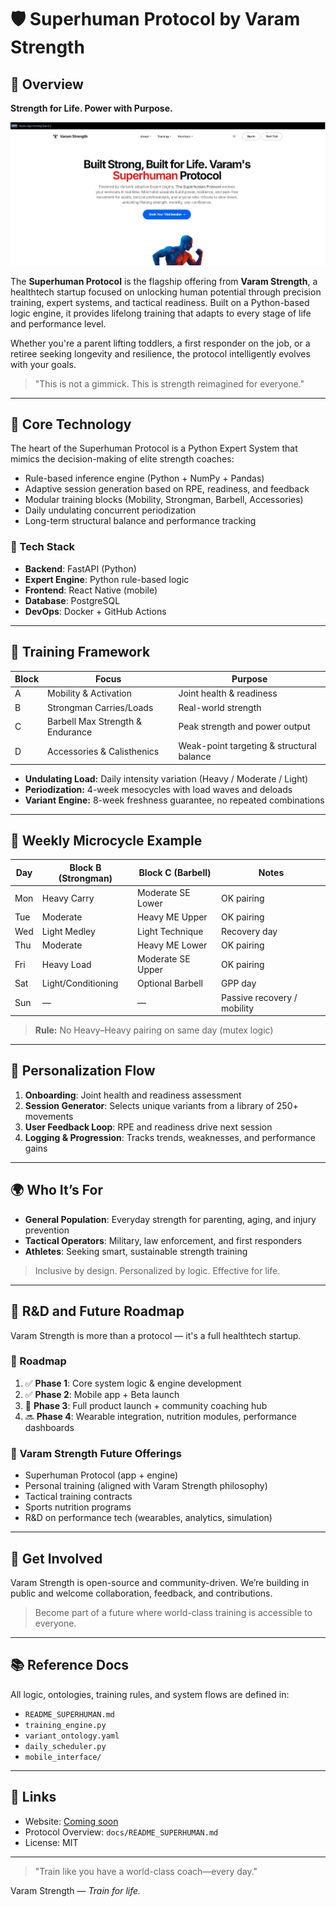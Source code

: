 # 🛡️ Superhuman Protocol by Varam Strength

## 🚀 Overview

**Strength for Life. Power with Purpose.**

![Superhuman Protocol](https://github.com/juheekim1217/hts/blob/main/src/assets/images/screenshot.png)

The **Superhuman Protocol** is the flagship offering from **Varam Strength**, a healthtech startup focused on unlocking human potential through precision training, expert systems, and tactical readiness. Built on a Python-based logic engine, it provides lifelong training that adapts to every stage of life and performance level.

Whether you're a parent lifting toddlers, a first responder on the job, or a retiree seeking longevity and resilience, the protocol intelligently evolves with your goals.

> "This is not a gimmick. This is strength reimagined for everyone."

---

## 🧠 Core Technology

The heart of the Superhuman Protocol is a Python Expert System that mimics the decision-making of elite strength coaches:

- Rule-based inference engine (Python + NumPy + Pandas)
- Adaptive session generation based on RPE, readiness, and feedback
- Modular training blocks (Mobility, Strongman, Barbell, Accessories)
- Daily undulating concurrent periodization
- Long-term structural balance and performance tracking

### 🔧 Tech Stack

- **Backend**: FastAPI (Python)
- **Expert Engine**: Python rule-based logic
- **Frontend**: React Native (mobile)
- **Database**: PostgreSQL
- **DevOps**: Docker + GitHub Actions

---

## 🧱 Training Framework

| Block | Focus                            | Purpose                                   |
| ----- | -------------------------------- | ----------------------------------------- |
| A     | Mobility & Activation            | Joint health & readiness                  |
| B     | Strongman Carries/Loads          | Real-world strength                       |
| C     | Barbell Max Strength & Endurance | Peak strength and power output            |
| D     | Accessories & Calisthenics       | Weak-point targeting & structural balance |

- **Undulating Load:** Daily intensity variation (Heavy / Moderate / Light)
- **Periodization:** 4-week mesocycles with load waves and deloads
- **Variant Engine:** 8-week freshness guarantee, no repeated combinations

---

## 📆 Weekly Microcycle Example

| Day | Block B (Strongman) | Block C (Barbell) | Notes                       |
| --- | ------------------- | ----------------- | --------------------------- |
| Mon | Heavy Carry         | Moderate SE Lower | OK pairing                  |
| Tue | Moderate            | Heavy ME Upper    | OK pairing                  |
| Wed | Light Medley        | Light Technique   | Recovery day                |
| Thu | Moderate            | Heavy ME Lower    | OK pairing                  |
| Fri | Heavy Load          | Moderate SE Upper | OK pairing                  |
| Sat | Light/Conditioning  | Optional Barbell  | GPP day                     |
| Sun | —                   | —                 | Passive recovery / mobility |

> **Rule:** No Heavy–Heavy pairing on same day (mutex logic)

---

## 🔄 Personalization Flow

1. **Onboarding**: Joint health and readiness assessment
2. **Session Generator**: Selects unique variants from a library of 250+ movements
3. **User Feedback Loop**: RPE and readiness drive next session
4. **Logging & Progression**: Tracks trends, weaknesses, and performance gains

---

## 🌍 Who It’s For

- **General Population**: Everyday strength for parenting, aging, and injury prevention
- **Tactical Operators**: Military, law enforcement, and first responders
- **Athletes**: Seeking smart, sustainable strength training

> Inclusive by design. Personalized by logic. Effective for life.

---

## 🔬 R\&D and Future Roadmap

Varam Strength is more than a protocol — it's a full healthtech startup.

### 🔧 Roadmap

1. ✅ **Phase 1**: Core system logic & engine development
2. ✅ **Phase 2**: Mobile app + Beta launch
3. 🔄 **Phase 3**: Full product launch + community coaching hub
4. 🔜 **Phase 4**: Wearable integration, nutrition modules, performance dashboards

### 🎯 Varam Strength Future Offerings

- Superhuman Protocol (app + engine)
- Personal training (aligned with Varam Strength philosophy)
- Tactical training contracts
- Sports nutrition programs
- R\&D on performance tech (wearables, analytics, simulation)

---

## 📣 Get Involved

Varam Strength is open-source and community-driven. We’re building in public and welcome collaboration, feedback, and contributions.

> Become part of a future where world-class training is accessible to everyone.

---

## 📚 Reference Docs

All logic, ontologies, training rules, and system flows are defined in:

- `README_SUPERHUMAN.md`
- `training_engine.py`
- `variant_ontology.yaml`
- `daily_scheduler.py`
- `mobile_interface/`

---

## 🔗 Links

- Website: [Coming soon](https://varamfit.vercel.app/)
- Protocol Overview: `docs/README_SUPERHUMAN.md`
- License: MIT

---

> "Train like you have a world-class coach—every day."

Varam Strength — _Train for life._
